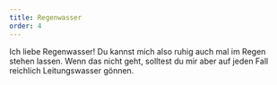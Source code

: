 ```yaml
---
title: Regenwasser
order: 4
---
```


Ich liebe Regenwasser\! Du kannst mich also ruhig auch mal im Regen stehen lassen. Wenn das nicht geht, solltest du mir aber auf jeden Fall reichlich Leitungswasser gönnen.
